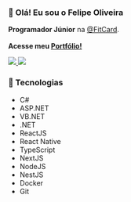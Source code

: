 ### 👋 Olá! Eu sou o Felipe Oliveira

**Programador Júnior** na [@FitCard](https://www.fitcard.com.br/).
<br>
<br>
**Acesse meu [Portfólio!](https://portfolio-felipehfo.vercel.app/)**

<a href="https://www.linkedin.com/in/felipehf-oliveira">
  <img src="https://img.shields.io/badge/linkedin-0077B5.svg?style=for-the-badge&logo=linkedin&logoColor=white">
</a>
<a href="mailto:felipe.henrique.f.o@gmail.com">
  <img src="https://img.shields.io/badge/e‑mail-D14836.svg?style=for-the-badge&logo=GMail&logoColor=white">
</a>

### 🔧 Tecnologias

* C#
* ASP.NET
* VB.NET
* .NET
* ReactJS
* React Native
* TypeScript
* NextJS
* NodeJS
* NestJS
* Docker
* Git
